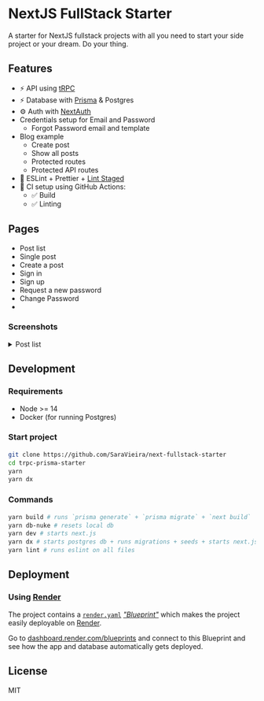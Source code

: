 # NextJS FullStack Starter

A starter for NextJS fullstack projects with all you need to start your side project or your dream. Do your thing.

## Features

- ⚡ API using [tRPC](https://trpc.io)
- ⚡ Database with [Prisma](https://www.prisma.io/) & Postgres
- ⚙️ Auth with [NextAuth](https://next-auth.js.org/)
- Credentials setup for Email and Password
  - Forgot Password email and template
- Blog example
  - Create post
  - Show all posts
  - Protected routes
  - Protected API routes
- 🎨 ESLint + Prettier + [Lint Staged](https://github.com/okonet/lint-staged)
- 💚 CI setup using GitHub Actions:
  - ✅ Build
  - ✅ Linting

## Pages

- Post list
- Single post
- Create a post
- Sign in
- Sign up
- Request a new password
- Change Password
-

### Screenshots

<details>
<summary>Post list</summary>
![Post List](/docs/list.png)
</details>

## Development

### Requirements

- Node >= 14
- Docker (for running Postgres)

### Start project

```bash
git clone https://github.com/SaraVieira/next-fullstack-starter
cd trpc-prisma-starter
yarn
yarn dx

```

### Commands

```bash
yarn build # runs `prisma generate` + `prisma migrate` + `next build`
yarn db-nuke # resets local db
yarn dev # starts next.js
yarn dx # starts postgres db + runs migrations + seeds + starts next.js
yarn lint # runs eslint on all files
```

## Deployment

### Using [Render](https://render.com/)

The project contains a [`render.yaml`](./render.yaml) [_"Blueprint"_](https://render.com/docs/blueprint-spec) which makes the project easily deployable on [Render](https://render.com/).

Go to [dashboard.render.com/blueprints](https://dashboard.render.com/blueprints) and connect to this Blueprint and see how the app and database automatically gets deployed.

## License

MIT
